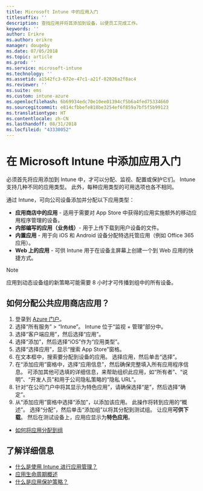 ```yaml
---
title: Microsoft Intune 中的应用入门
titlesuffix: ''
description: 查找应用并将其添加到设备，以便员工完成工作。
keywords: ''
author: Erikre
ms.author: erikre
manager: dougeby
ms.date: 07/05/2018
ms.topic: article
ms.prod: ''
ms.service: microsoft-intune
ms.technology: ''
ms.assetid: a1542fc3-672e-47c1-a21f-82826a2f8ac4
ms.reviewer: ''
ms.suite: ems
ms.custom: intune-azure
ms.openlocfilehash: 6b69934edc70e10ee01394cf5b6a4fed75334660
ms.sourcegitcommit: e814cfbbefe818be3254ef6f859a7bf5f5b99123
ms.translationtype: HT
ms.contentlocale: zh-CN
ms.lasthandoff: 08/31/2018
ms.locfileid: "43330052"
---
```

# <a name="get-started-with-adding-apps-in-microsoft-intune"></a>在 Microsoft Intune 中添加应用入门

必须首先将应用添加到 Intune 中，才可以分配、监视、配置或保护它们。 Intune 支持几种不同的应用类型。 此外，每种应用类型的可用选项也各不相同。

通过 Intune，可向公司设备添加并分配以下应用类型：
- **应用商店中的应用** - 适用于需要对 App Store 中获得的应用实施额外的移动应用程序管理的设备。
- **内部编写的应用（业务线）**- 用于上传下载到用户设备的文件。
- **内置应用** - 用于向 iOS 和 Android 设备分配特选托管应用（例如 Office 365 应用）。
- **Web 上的应用** - 可供 Intune 用于在设备主屏幕上创建一个到 Web 应用的快捷方式。

> [!NOTE]
> 应用到动态设备组的新策略可能需要 8 小时才可传播到组中的所有设备。

## <a name="how-do-i-assign-a-public-store-app"></a>如何分配公共应用商店应用？

1. 登录到 [Azure 门户](https://portal.azure.com)。
2. 选择“所有服务” > “Intune”。 Intune 位于“监视 + 管理”部分中。
3. 选择“客户端应用”，然后选择“应用”。
4. 选择“添加”，然后选择“iOS”作为“应用类型”。
5. 选择“选择应用”，显示“搜索 App Store”窗格。
6. 在文本框中，搜索要分配到设备的应用。 选择应用，然后单击“选择”。
7. 在“添加应用”窗格中，选择“应用信息”，然后确保完整填入所有应用程序信息。 可添加其他可选填的详细信息，来帮助组织此应用，如“所有者”、“说明”、“开发人员”和用于公司隐私策略的“隐私 URL”。
8. 针对“在公司门户中将其显示为特色应用”，请确保选择“是”，然后选择“确定”。
9. 从“添加应用”窗格中选择“添加”，以添加该应用。 此操作将转到应用的“概述”。 选择“分配”，然后单击“添加组”以将其分配到测试组。 让应用**可供下载**。 然后在测试设备上，应用应显示为**特色应用**。


- [如何将应用分配到组](apps-deploy.md)

## <a name="learn-more"></a>了解详细信息

* [什么是使用 Intune 进行应用管理？](app-management.md)
* [应用生命周期概述](app-lifecycle.md)
* [什么是应用保护策略？](app-protection-policy.md)
